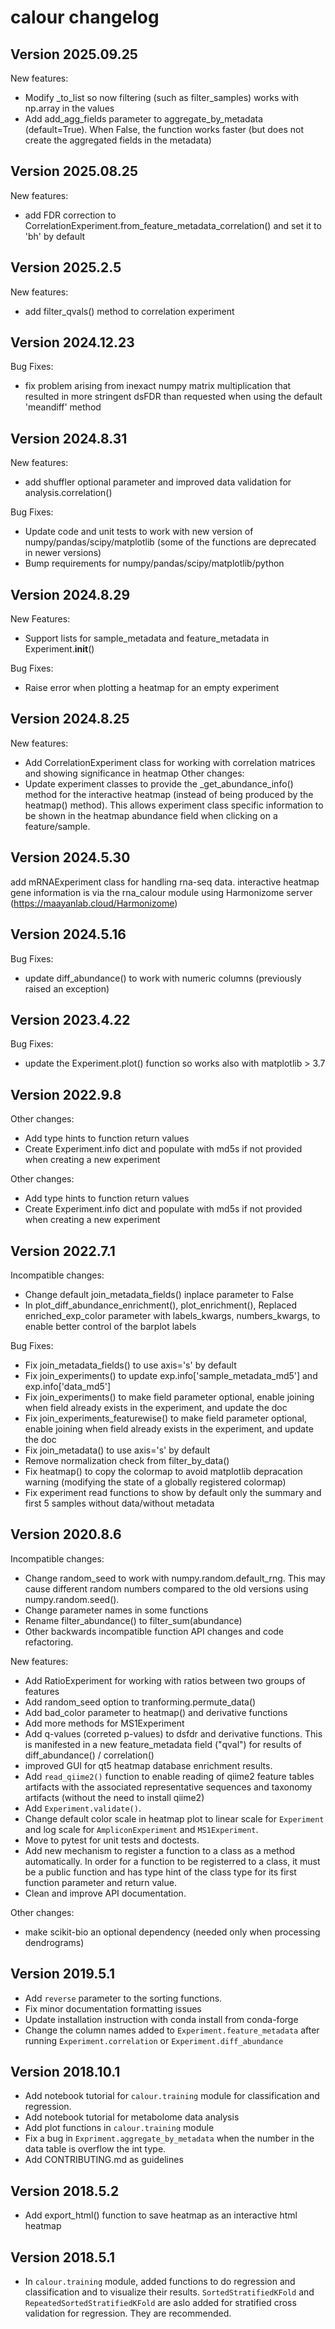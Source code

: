 # calour changelog

## Version 2025.09.25
New features:
* Modify _to_list so now filtering (such as filter_samples) works with np.array in the values
* Add add_agg_fields parameter to aggregate_by_metadata (default=True). When False, the function works faster (but does not create the aggregated fields in the metadata)

## Version 2025.08.25
New features:
* add FDR correction to CorrelationExperiment.from_feature_metadata_correlation() and set it to 'bh' by default

## Version 2025.2.5
New features:
* add filter_qvals() method to correlation experiment

## Version 2024.12.23
Bug Fixes:
* fix problem arising from inexact numpy matrix multiplication that resulted in more stringent dsFDR than requested when using the default 'meandiff' method


## Version 2024.8.31
New features:
* add shuffler optional parameter and improved data validation for analysis.correlation()

Bug Fixes:
* Update code and unit tests to work with new version of numpy/pandas/scipy/matplotlib (some of the functions are deprecated in newer versions)
* Bump requirements for numpy/pandas/scipy/matplotlib/python


## Version 2024.8.29
New Features:
* Support lists for sample_metadata and feature_metadata in Experiment.__init__()

Bug Fixes:
* Raise error when plotting a heatmap for an empty experiment


## Version 2024.8.25
New features:
* Add CorrelationExperiment class for working with correlation matrices and showing significance in heatmap
Other changes:
* Update experiment classes to provide the _get_abundance_info() method for the interactive heatmap (instead of being produced by the heatmap() method). This allows experiment class specific information to be shown in the heatmap abundance field when clicking on a feature/sample.


## Version 2024.5.30
add mRNAExperiment class for handling rna-seq data. interactive heatmap gene information is via the rna_calour module using Harmonizome server (https://maayanlab.cloud/Harmonizome)


## Version 2024.5.16
Bug Fixes:
* update diff_abundance() to work with numeric columns (previously raised an exception)


## Version 2023.4.22
Bug Fixes:
* update the Experiment.plot() function so works also with matplotlib > 3.7


## Version 2022.9.8
Other changes:
* Add type hints to function return values
* Create Experiment.info dict and populate with md5s if not provided when creating a new experiment


Other changes:
* Add type hints to function return values
* Create Experiment.info dict and populate with md5s if not provided when creating a new experiment


## Version 2022.7.1
Incompatible changes:
* Change default join_metadata_fields() inplace parameter to False
* In plot_diff_abundance_enrichment(), plot_enrichment(), Replaced enriched_exp_color parameter with labels_kwargs, numbers_kwargs, to enable better control of the barplot labels


Bug Fixes:
* Fix join_metadata_fields() to use axis='s' by default
* Fix join_experiments() to update exp.info['sample_metadata_md5'] and exp.info['data_md5']
* Fix join_experiments() to make field parameter optional, enable joining when field already exists in the experiment, and update the doc
* Fix join_experiments_featurewise() to make field parameter optional, enable joining when field already exists in the experiment, and update the doc
* Fix join_metadata() to use axis='s' by default
* Remove normalization check from filter_by_data()
* Fix heatmap() to copy the colormap to avoid matplotlib depracation warning (modifying the state of a globally registered colormap)
* Fix experiment read functions to show by default only the summary and first 5 samples without data/without metadata


## Version 2020.8.6
Incompatible changes:
* Change random_seed to work with numpy.random.default_rng. This may cause different random numbers compared to the old versions using numpy.random.seed().
* Change parameter names in some functions
* Rename filter_abundance() to filter_sum(abundance)
* Other backwards incompatible function API changes and code refactoring.

New features:
* Add RatioExperiment for working with ratios between two groups of features
* Add random_seed option to tranforming.permute_data()
* Add bad_color parameter to heatmap() and derivative functions
* Add more methods for MS1Experiment
* Add q-values (correted p-values) to dsfdr and derivative functions. This is manifested in a new feature_metadata field ("qval") for results of diff_abundance() / correlation()
* improved GUI for qt5 heatmap database enrichment results.
* Add `read_qiime2()` function to enable reading of qiime2 feature tables artifacts with the associated representative sequences and taxonomy artifacts (without the need to install qiime2)
* Add `Experiment.validate()`.
* Change default color scale in heatmap plot to linear scale for `Experiment` and log scale for `AmpliconExperiment` and `MS1Experiment`.
* Move to pytest for unit tests and doctests.
* Add new mechanism to register a function to a class as a method automatically. In order for a function to be registerred to a class, it must be a public function and has type hint of the class type for its first function parameter and return value.
* Clean and improve API documentation.

Other changes:
* make scikit-bio an optional dependency (needed only when processing dendrograms)


## Version 2019.5.1
* Add `reverse` parameter to the sorting functions.
* Fix minor documentation formatting issues
* Update installation instruction with conda install from conda-forge
* Change the column names added to `Experiment.feature_metadata` after running `Experiment.correlation` or `Experiment.diff_abundance`


## Version 2018.10.1
* Add notebook tutorial for `calour.training` module for classification and regression.
* Add notebook tutorial for metabolome data analysis
* Add plot functions in `calour.training` module
* Fix a bug in `Expriment.aggregate_by_metadata` when the number in the data table is overflow the int type.
* Add CONTRIBUTING.md as guidelines


## Version 2018.5.2
* Add export_html() function to save heatmap as an interactive html heatmap


## Version 2018.5.1
* In `calour.training` module, added functions to do regression and classification and to visualize their results. `SortedStratifiedKFold` and `RepeatedSortedStratifiedKFold` are aslo added for stratified cross validation for regression. They are recommended.
